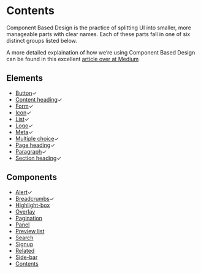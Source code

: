 <h1>Contents</h1>
<p>Component Based Design is the practice of splitting UI into smaller, more manageable parts with clear names. Each of these parts fall in one of six distinct groups listed below.</p>
<p>A more detailed explaination of how we’re using Component Based Design can be found in this excellent <a href="https://medium.com/@wereheavyweight/how-were-using-component-based-design-5f9e3176babb">article over at Medium</a></p>
<h2>Elements</h2>
<ul class="list list-bullet">
  <li><a href="elements/button">Button</a>&#10003;</li>
  <li><a href="elements/content-heading">Content heading</a>&#10003;</li>
  <li><a href="elements/form">Form</a>&#10003;</li>
  <li><a href="elements/icon">Icon</a>&#10003;</li>
  <li><a href="elements/list">List</a>&#10003;</li>
  <li><a href="elements/logo">Logo</a>&#10003;</li>
  <li><a href="elements/meta">Meta</a>&#10003;</li>
  <li><a href="elements/multiple-choice">Multiple choice</a>&#10003;</li>
  <li><a href="elements/page-heading">Page heading</a>&#10003;</li>
  <li><a href="elements/paragraph">Paragraph</a>&#10003;</li>
  <li><a href="elements/section-heading">Section heading</a>&#10003;</li>
</ul>
<h2>Components</h2>
<ul class="list list-bullet">
  <li><a href="components/alert">Alert</a>&#10003;</li>
  <li><a href="components/breadcrumbs">Breadcrumbs</a>&#10003;</li>
  <li><a href="components/highlight-box">Highlight-box</a></li>
  <li><a href="components/overlay">Overlay</a></li>
  <li><a href="components/pagination">Pagination</a></li>
  <li><a href="components/panel">Panel</a></li>
  <li><a href="components/preview-list">Preview list</a></li>
  <li><a href="components/search">Search</a></li>
  <li><a href="components/signup">Signup</a></li>
  <li><a href="components/related">Related</a></li>
  <li><a href="components/side-bar">Side-bar</a></li>
  <li><a href="components/contents">Contents</a></li>
</ul>
